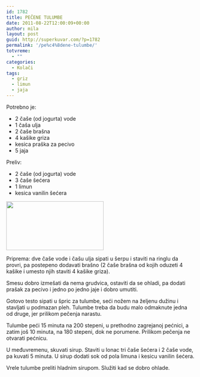 ```yaml
---
id: 1782
title: PEČENE TULUMBE
date: 2011-08-22T12:00:09+00:00
author: mila
layout: post
guid: http://superkuvar.com/?p=1782
permalink: '/pe%c4%8dene-tulumbe/'
totvreme:
  - ""
categories:
  - Kolači
tags:
  - griz
  - limun
  - jaja
---
```

Potrebno je:

  * 2 čaše (od jogurta) vode
  * 1 čaša ulja
  * 2 čaše brašna
  * 4 kašike griza
  * kesica praška za pecivo
  * 5 jaja

Preliv:

  * 2 čaše (od jogurta) vode
  * 3 čaše šećera
  * 1 limun
  * kesica vanilin šećera

<img class="alignnone size-medium wp-image-1786" title="tulumbe iz rerne 1" src="//superkuvar.com/wp-content/uploads/2011/08/tulumbe-iz-rerne-1-e1314014391548.jpg" alt="" width="260" height="130" /> 

Priprema: dve čaše vode i čašu ulja sipati u šerpu i staviti na ringlu da provri, pa postepeno dodavati brašno (2 čaše brašna od kojih oduzeti 4 kašike i umesto njih staviti 4 kašike griza).

Smesu dobro izmešati da nema grudvica, ostaviti da se ohladi, pa dodati prašak za pecivo i jedno po jedno jaje i dobro umutiti.

Gotovo testo sipati u špric za tulumbe, seći nožem na željenu dužinu i stavljati u podmazan pleh. Tulumbe treba da budu malo odmaknute jedna od druge, jer prilikom pečenja narastu.

Tulumbe peći 15 minuta na 200 stepeni, u prethodno zagrejanoj pećnici, a zatim još 10 minuta, na 180 stepeni, dok ne porumene. Prilikom pečenja ne otvarati pećnicu.

U međuvremenu, skuvati sirup. Staviti u lonac tri čaše šećera i 2 čaše vode, pa kuvati 5 minuta. U sirup dodati sok od pola limuna i kesicu vanilin šećera.

Vrele tulumbe preliti hladnim sirupom. Služiti kad se dobro ohlade.
